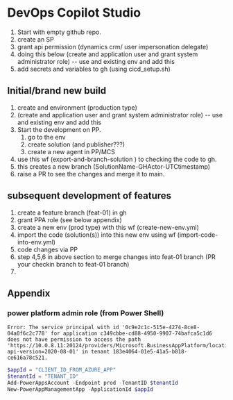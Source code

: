 # DevOps Copilot Studio

1. Start with empty github repo.
2. create an SP
3. grant api permission (dynamics crm/ user impersonation delegate)
4. doing this below (create and application user and grant system administrator role)  -- use and existing env and add this  
5. add secrets and variables to gh (using cicd_setup.sh)

## Initial/brand new build

1. create and environment (production type)
2. (create and application user and grant system administrator role)  -- use and existing env and add this 
3. Start the development on PP.
   1. go to the env
   2. create solution (and publisher???)
   3. create a new agent in PP/MCS
4. use this wf (export-and-branch-solution ) to checking the code to gh.
5. this creates a new branch  (SolutionName-GHActor-UTCtimestamp)
6. raise a PR to see the changes and merge it to main.

## subsequent development of features

1. create a feature branch (feat-01) in gh
2. grant PPA role (see below appendix)
3. create a new env (prod type) with this wf (create-new-env.yml)
4. import the code (solution(s)) into this new env using wf (import-code-into-env.yml)
5. code changes via PP
6. step 4,5,6 in above section to merge changes into feat-01 branch  (PR your checkin branch to feat-01 branch)
7. 
   



## Appendix

### power platform admin role (from Power Shell)

```text
Error: The service principal with id '0c9e2c1c-515e-4274-8ce8-04a0f6c2c778' for application c349cbbe-cd88-4950-9907-74bafca5c1d6 does not have permission to access the path 'https://10.0.8.11:20124/providers/Microsoft.BusinessAppPlatform/locations/unitedstates/environmentLanguages?api-version=2020-08-01' in tenant 183e4064-01e5-41a5-b018-ce616a78c521.
```

```ps1
$appId = "CLIENT_ID_FROM_AZURE_APP"
$tenantId = "TENANT_ID"
Add-PowerAppsAccount -Endpoint prod -TenantID $tenantId 
New-PowerAppManagementApp -ApplicationId $appId
```
